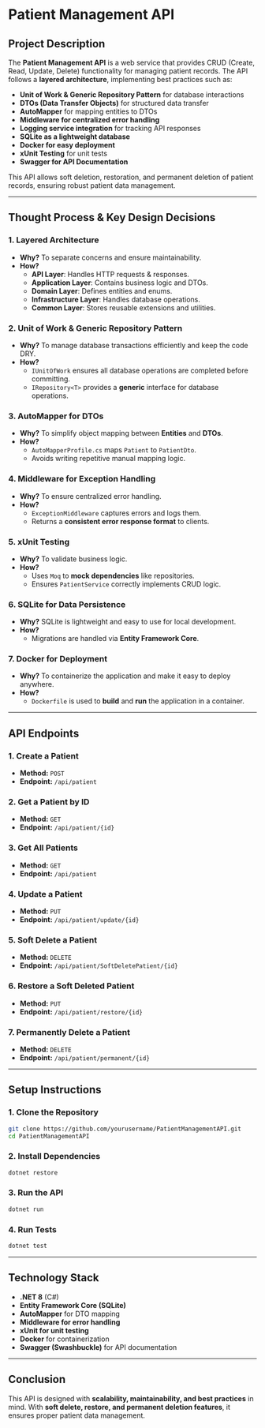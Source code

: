 # **Patient Management API**

## **Project Description**
The **Patient Management API** is a web service that provides CRUD (Create, Read, Update, Delete) functionality for managing patient records. The API follows a **layered architecture**, implementing best practices such as:

- **Unit of Work & Generic Repository Pattern** for database interactions
- **DTOs (Data Transfer Objects)** for structured data transfer
- **AutoMapper** for mapping entities to DTOs
- **Middleware for centralized error handling**
- **Logging service integration** for tracking API responses
- **SQLite as a lightweight database**
- **Docker for easy deployment**
- **xUnit Testing** for unit tests
- **Swagger for API Documentation**

This API allows soft deletion, restoration, and permanent deletion of patient records, ensuring robust patient data management.

---

## **Thought Process & Key Design Decisions**

### **1. Layered Architecture**
- **Why?** To separate concerns and ensure maintainability.
- **How?**  
  - **API Layer**: Handles HTTP requests & responses.
  - **Application Layer**: Contains business logic and DTOs.
  - **Domain Layer**: Defines entities and enums.
  - **Infrastructure Layer**: Handles database operations.
  - **Common Layer**: Stores reusable extensions and utilities.

### **2. Unit of Work & Generic Repository Pattern**
- **Why?** To manage database transactions efficiently and keep the code DRY.
- **How?**  
  - `IUnitOfWork` ensures all database operations are completed before committing.  
  - `IRepository<T>` provides a **generic** interface for database operations.

### **3. AutoMapper for DTOs**
- **Why?** To simplify object mapping between **Entities** and **DTOs**.  
- **How?**  
  - `AutoMapperProfile.cs` maps `Patient` to `PatientDto`.  
  - Avoids writing repetitive manual mapping logic.

### **4. Middleware for Exception Handling**
- **Why?** To ensure centralized error handling.  
- **How?**  
  - `ExceptionMiddleware` captures errors and logs them.  
  - Returns a **consistent error response format** to clients.

### **5. xUnit Testing**
- **Why?** To validate business logic.  
- **How?**  
  - Uses `Moq` to **mock dependencies** like repositories.  
  - Ensures `PatientService` correctly implements CRUD logic.

### **6. SQLite for Data Persistence**
- **Why?** SQLite is lightweight and easy to use for local development.  
- **How?**  
  - Migrations are handled via **Entity Framework Core**.

### **7. Docker for Deployment**
- **Why?** To containerize the application and make it easy to deploy anywhere.  
- **How?**  
  - `Dockerfile` is used to **build** and **run** the application in a container.  

---

## **API Endpoints**

### **1. Create a Patient**
- **Method:** `POST`
- **Endpoint:** `/api/patient`

### **2. Get a Patient by ID**
- **Method:** `GET`
- **Endpoint:** `/api/patient/{id}`

### **3. Get All Patients**
- **Method:** `GET`
- **Endpoint:** `/api/patient`

### **4. Update a Patient**
- **Method:** `PUT`
- **Endpoint:** `/api/patient/update/{id}`

### **5. Soft Delete a Patient**
- **Method:** `DELETE`
- **Endpoint:** `/api/patient/SoftDeletePatient/{id}`

### **6. Restore a Soft Deleted Patient**
- **Method:** `PUT`
- **Endpoint:** `/api/patient/restore/{id}`

### **7. Permanently Delete a Patient**
- **Method:** `DELETE`
- **Endpoint:** `/api/patient/permanent/{id}`

---

## **Setup Instructions**

### **1. Clone the Repository**
```sh
git clone https://github.com/yourusername/PatientManagementAPI.git
cd PatientManagementAPI
```

### **2. Install Dependencies**
```sh
dotnet restore
```

### **3. Run the API**
```sh
dotnet run
```

### **4. Run Tests**
```sh
dotnet test
```

---

## **Technology Stack**
- **.NET 8** (C#)
- **Entity Framework Core (SQLite)**
- **AutoMapper** for DTO mapping
- **Middleware for error handling**
- **xUnit for unit testing**
- **Docker** for containerization
- **Swagger (Swashbuckle)** for API documentation

---

## **Conclusion**
This API is designed with **scalability, maintainability, and best practices** in mind. With **soft delete, restore, and permanent deletion features**, it ensures proper patient data management.


